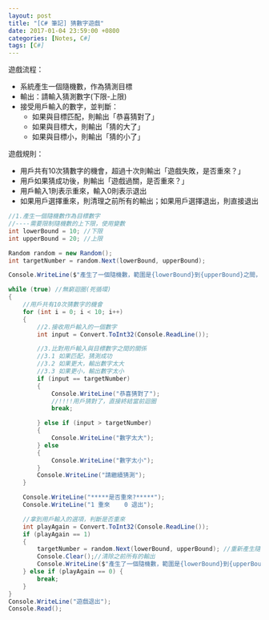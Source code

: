 ```yaml
---
layout: post
title: "[C# 筆記] 猜數字遊戲"
date: 2017-01-04 23:59:00 +0800
categories: [Notes, C#]
tags: [C#]
---
```


遊戲流程：
- 系統產生一個隨機數，作為猜測目標
- 輸出：請輸入猜測數字(下限-上限)
- 接受用戶輸入的數字，並判斷：
    - 如果與目標匹配，則輸出「恭喜猜對了」
    - 如果與目標大，則輸出「猜的大了」
    - 如果與目標小，則輸出「猜的小了」

遊戲規則：
- 用戶共有10次猜數字的機會，超過十次則輸出「遊戲失敗，是否重來？」
- 用戶如果猜成功後，則輸出「遊戲過關，是否重來？」
- 用戶輸入1則表示重來，輸入0則表示退出
- 如果用戶選擇重來，則清理之前所有的輸出；如果用戶選擇退出，則直接退出


```c#
//1.產生一個隨機數作為目標數字
//----需要限制隨機數的上下限，使用變數
int lowerBound = 10; //下限
int upperBound = 20; //上限

Random random = new Random();
int targetNumber = random.Next(lowerBound, upperBound);

Console.WriteLine($"產生了一個隨機數，範圍是{lowerBound}到{upperBound}之間，請猜測");

while (true) //無窮迴圈(死循環)
{
    //用戶共有10次猜數字的機會
    for (int i = 0; i < 10; i++)
    {
        //2.接收用戶輸入的一個數字
        int input = Convert.ToInt32(Console.ReadLine());

        //3.比對用戶輸入與目標數字之間的關係
        //3.1 如果匹配，猜測成功
        //3.2 如果更大，輸出數字太大
        //3.3 如果更小，輸出數字太小
        if (input == targetNumber)
        {
            Console.WriteLine("恭喜猜對了");
            //!!!!用戶猜對了，直接終結當前迴圈
            break;

        } else if (input > targetNumber)
        {
            Console.WriteLine("數字太大");
        } else
        {
            Console.WriteLine("數字太小");
        }
        Console.WriteLine("請繼續猜測");
    }

    Console.WriteLine("*****是否重來?*****");
    Console.WriteLine("1 重來    0 退出");

    //拿到用戶輸入的選項，判斷是否重來
    int playAgain = Convert.ToInt32(Console.ReadLine());
    if (playAgain == 1)
    {
        targetNumber = random.Next(lowerBound, upperBound); //重新產生隨機數
        Console.Clear();//清除之前所有的輸出
        Console.WriteLine($"產生了一個隨機數，範圍是{lowerBound}到{upperBound}之間，請猜測");
    } else if (playAgain == 0) {
        break;
    }
}
Console.WriteLine("遊戲退出");
Console.Read();
```
